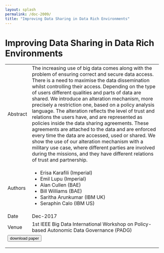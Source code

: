 ```yaml
---
layout: splash
permalink: /doc-2009/
title: "Improving Data Sharing in Data Rich Environments"
---
```


# Improving Data Sharing in Data Rich Environments

<table>
    <tbody>
    <tr>
        <td>Abstract</td>
        <td>The increasing use of big data comes along with the problem of ensuring correct and secure data access. There is a need to maximise the data dissemination whilst controlling their access. Depending on the type of users different qualities and parts of data are shared. We introduce an alteration mechanism, more precisely a restriction one, based on a policy analysis language. The alteration reflects the level of trust and relations the users have, and are represented as policies inside the data sharing agreements. These agreements are attached to the data and are enforced every time the data are accessed, used or shared. We show the use of our alteration mechanism with a military use case, where different parties are involved during the missions, and they have different relations of trust and partnership.</td>
    </tr>
    <tr>
        <td>Authors</td>
        <td>
            <ul>
                <li>Erisa Karafili (Imperial)</li>
                <li>Emil Lupu (Imperial)</li>
                <li>Alan Cullen (BAE)</li>
                <li>Bill Williams (BAE)</li>
                <li>Saritha Arunkumar (IBM UK)</li>
                <li>Seraphin Calo (IBM US)</li>
            </ul>
        </td>
    </tr>
    <tr>
        <td>Date</td>
        <td>Dec-2017</td>
    </tr>
    <tr>
        <td>Venue</td>
        <td>1st IEEE Big Data International Workshop on Policy-based Autonomic Data Governance (PADG)</td>
    </tr>
        <tr>
            <td colspan="2">
                <form method="get" action="https://ibm.box.com/v/doc-2009-paper">
                    <button type="submit">download paper</button>
                </form>
            </td>
        </tr>
    </tbody>
</table>
